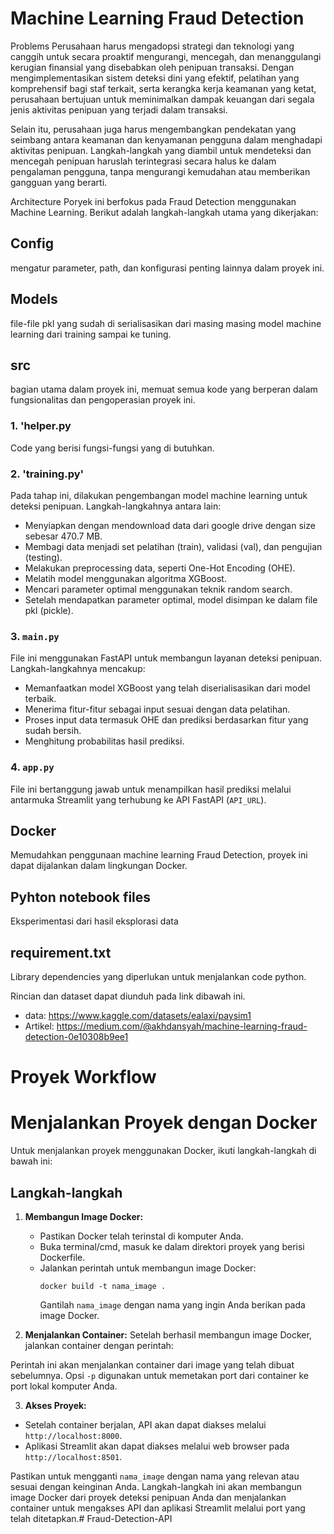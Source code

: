 # Machine Learning Fraud Detection
Problems
Perusahaan harus mengadopsi strategi dan teknologi yang canggih untuk secara proaktif mengurangi, mencegah, dan menanggulangi kerugian finansial yang disebabkan oleh penipuan transaksi. Dengan mengimplementasikan sistem deteksi dini yang efektif, pelatihan yang komprehensif bagi staf terkait, serta kerangka kerja keamanan yang ketat, perusahaan bertujuan untuk meminimalkan dampak keuangan dari segala jenis aktivitas penipuan yang terjadi dalam transaksi.

Selain itu, perusahaan juga harus mengembangkan pendekatan yang seimbang antara keamanan dan kenyamanan pengguna dalam menghadapi aktivitas penipuan. Langkah-langkah yang diambil untuk mendeteksi dan mencegah penipuan haruslah terintegrasi secara halus ke dalam pengalaman pengguna, tanpa mengurangi kemudahan atau memberikan gangguan yang berarti.


Architecture
Poryek ini berfokus pada Fraud Detection menggunakan Machine Learning. Berikut adalah langkah-langkah utama yang dikerjakan:
## Config
mengatur parameter, path, dan konfigurasi penting lainnya dalam proyek ini.

## Models
file-file pkl yang sudah di serialisasikan dari masing masing model machine learning dari training sampai ke tuning.

## src
bagian utama dalam proyek ini, memuat semua kode yang berperan dalam fungsionalitas dan pengoperasian proyek ini.

### 1. 'helper.py
Code yang berisi fungsi-fungsi yang di butuhkan.

### 2. 'training.py'
Pada tahap ini, dilakukan pengembangan model machine learning untuk deteksi penipuan. Langkah-langkahnya antara lain:
- Menyiapkan dengan mendownload data dari google drive dengan size sebesar 470.7 MB.
- Membagi data menjadi set pelatihan (train), validasi (val), dan pengujian (testing).
- Melakukan preprocessing data, seperti One-Hot Encoding (OHE).
- Melatih model menggunakan algoritma XGBoost.
- Mencari parameter optimal menggunakan teknik random search.
- Setelah mendapatkan parameter optimal, model disimpan ke dalam file pkl (pickle).

### 3. `main.py`

File ini menggunakan FastAPI untuk membangun layanan deteksi penipuan. Langkah-langkahnya mencakup:
- Memanfaatkan model XGBoost yang telah diserialisasikan dari model terbaik.
- Menerima fitur-fitur sebagai input sesuai dengan data pelatihan.
- Proses input data termasuk OHE dan prediksi berdasarkan fitur yang sudah bersih.
- Menghitung probabilitas hasil prediksi.

### 4. `app.py`

File ini bertanggung jawab untuk menampilkan hasil prediksi melalui antarmuka Streamlit yang terhubung ke API FastAPI (`API_URL`).

## Docker
Memudahkan penggunaan machine learning Fraud Detection, proyek ini dapat dijalankan dalam lingkungan Docker.
## Pyhton notebook files
Eksperimentasi dari hasil eksplorasi data 

## requirement.txt
Library dependencies yang diperlukan untuk menjalankan code python.

Rincian dan dataset dapat diunduh pada link dibawah ini.
- data: https://www.kaggle.com/datasets/ealaxi/paysim1
- Artikel: https://medium.com/@akhdansyah/machine-learning-fraud-detection-0e10308b9ee1

# Proyek Workflow
# Menjalankan Proyek dengan Docker

Untuk menjalankan proyek menggunakan Docker, ikuti langkah-langkah di bawah ini:

## Langkah-langkah

1. **Membangun Image Docker:**
   - Pastikan Docker telah terinstal di komputer Anda.
   - Buka terminal/cmd, masuk ke dalam direktori proyek yang berisi Dockerfile.
   - Jalankan perintah untuk membangun image Docker:
     ```
     docker build -t nama_image .
     ```
     Gantilah `nama_image` dengan nama yang ingin Anda berikan pada image Docker.

2. **Menjalankan Container:**
   Setelah berhasil membangun image Docker, jalankan container dengan perintah:

Perintah ini akan menjalankan container dari image yang telah dibuat sebelumnya. Opsi `-p` digunakan untuk memetakan port dari container ke port lokal komputer Anda.

3. **Akses Proyek:**
- Setelah container berjalan, API akan dapat diakses melalui `http://localhost:8000`.
- Aplikasi Streamlit akan dapat diakses melalui web browser pada `http://localhost:8501`.

Pastikan untuk mengganti `nama_image` dengan nama yang relevan atau sesuai dengan keinginan Anda. Langkah-langkah ini akan membangun image Docker dari proyek deteksi penipuan Anda dan menjalankan container untuk mengakses API dan aplikasi Streamlit melalui port yang telah ditetapkan.#   F r a u d - D e t e c t i o n - A P I  
 